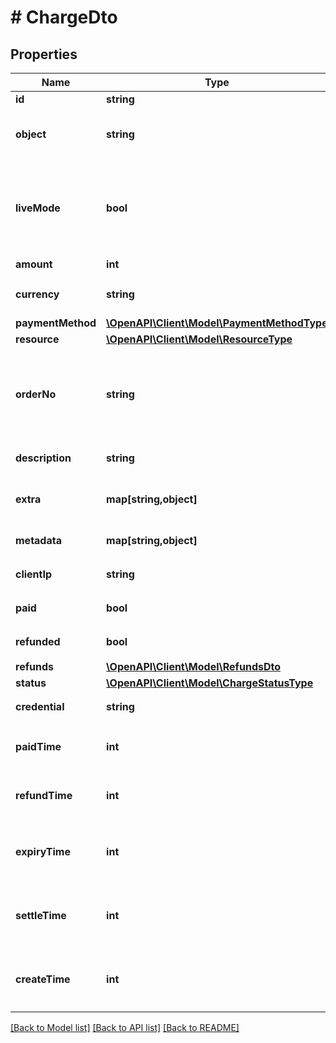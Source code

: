 # # ChargeDto

## Properties

Name | Type | Description | Notes
------------ | ------------- | ------------- | -------------
**id** | **string** | Charge ID | [optional] 
**object** | **string** | 対象種類の表記 | [optional] [default to 'charge']
**liveMode** | **bool** | 本番モードかどうか - false テストモード - true 本番モード | [optional] 
**amount** | **int** | 支払い金額 | [optional] 
**currency** | **string** | 通貨コード (ISO_4217) | [optional] [default to 'JPY']
**paymentMethod** | [**\OpenAPI\Client\Model\PaymentMethodType**](PaymentMethodType.md) |  | [optional] 
**resource** | [**\OpenAPI\Client\Model\ResourceType**](ResourceType.md) |  | [optional] 
**orderNo** | **string** | お客様システム側のオーダーNo、例えば注文番号、決済IDなど | [optional] 
**description** | **string** | 支払い説明文 | [optional] 
**extra** | **map[string,object]** | 支払いエキストラデータ | [optional] 
**metadata** | **map[string,object]** | 支払いメタデータ | [optional] 
**clientIp** | **string** | Client IP アドレス | [optional] 
**paid** | **bool** | 支払い済みフラグ | [optional] 
**refunded** | **bool** | 返金済みフラグ | [optional] 
**refunds** | [**\OpenAPI\Client\Model\RefundsDto**](RefundsDto.md) |  | [optional] 
**status** | [**\OpenAPI\Client\Model\ChargeStatusType**](ChargeStatusType.md) |  | [optional] 
**credential** | **string** | Client SDK の認証情報 | [optional] 
**paidTime** | **int** | 支払い時間のUTCタイムスタンプ | [optional] 
**refundTime** | **int** | 返金時間のUTCタイムスタンプ | [optional] 
**expiryTime** | **int** | 支払い請求有効時間のUTCタイムスタンプ | [optional] 
**settleTime** | **int** | 支払い締め時間のUTCタイムスタンプ | [optional] 
**createTime** | **int** | 支払い新規時間のUTCタイムスタンプ | [optional] 

[[Back to Model list]](../../README.md#documentation-for-models) [[Back to API list]](../../README.md#documentation-for-api-endpoints) [[Back to README]](../../README.md)


